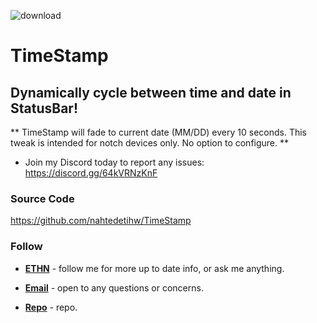 ![download](https://i.ibb.co/X8pPh6P/banner.png)

# TimeStamp

## Dynamically cycle between time and date in StatusBar!

** TimeStamp will fade to current date (MM/DD) every 10 seconds. This tweak is intended for notch devices only. No option to configure. **

* Join my Discord today to report any issues: https://discord.gg/64kVRNzKnF

### Source Code
https://github.com/nahtedetihw/TimeStamp

### Follow

* [**ETHN**](https://twitter.com/ethanwhited) - follow me for more up to date info, or ask me anything.

* [**Email**](mailto:ethanwhited2208@gmail.com) - open to any questions or concerns.

* [**Repo**](https://nahtedetihw.github.io) - repo.
